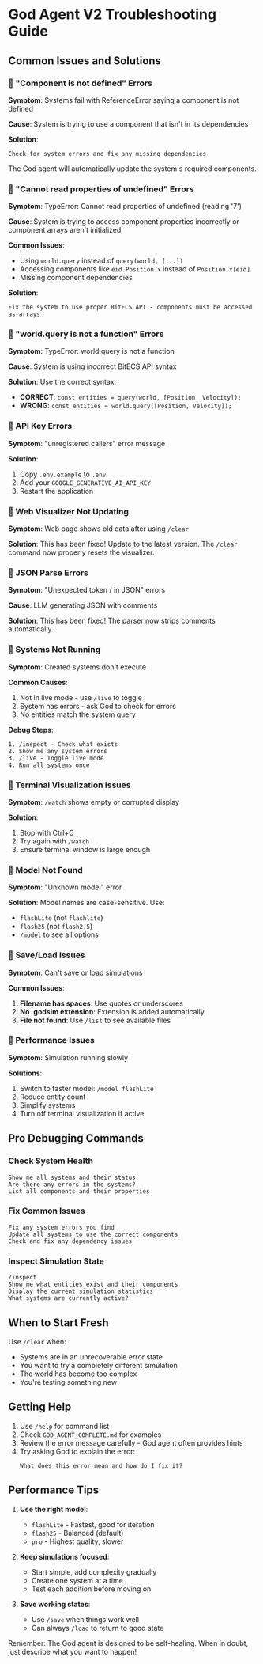 # God Agent V2 Troubleshooting Guide

## Common Issues and Solutions

### 🔴 "Component is not defined" Errors

**Symptom**: Systems fail with ReferenceError saying a component is not defined

**Cause**: System is trying to use a component that isn't in its dependencies

**Solution**: 
```
Check for system errors and fix any missing dependencies
```

The God agent will automatically update the system's required components.

### 🔴 "Cannot read properties of undefined" Errors

**Symptom**: TypeError: Cannot read properties of undefined (reading '7')

**Cause**: System is trying to access component properties incorrectly or component arrays aren't initialized

**Common Issues**:
- Using `world.query` instead of `query(world, [...])`
- Accessing components like `eid.Position.x` instead of `Position.x[eid]`
- Missing component dependencies

**Solution**:
```
Fix the system to use proper BitECS API - components must be accessed as arrays
```

### 🔴 "world.query is not a function" Errors

**Symptom**: TypeError: world.query is not a function

**Cause**: System is using incorrect BitECS API syntax

**Solution**: Use the correct syntax:
- **CORRECT**: `const entities = query(world, [Position, Velocity]);`
- **WRONG**: `const entities = world.query([Position, Velocity]);`

### 🔴 API Key Errors

**Symptom**: "unregistered callers" error message

**Solution**:
1. Copy `.env.example` to `.env`
2. Add your `GOOGLE_GENERATIVE_AI_API_KEY`
3. Restart the application

### 🔴 Web Visualizer Not Updating

**Symptom**: Web page shows old data after using `/clear`

**Solution**: This has been fixed! Update to the latest version. The `/clear` command now properly resets the visualizer.

### 🔴 JSON Parse Errors

**Symptom**: "Unexpected token / in JSON" errors

**Cause**: LLM generating JSON with comments

**Solution**: This has been fixed! The parser now strips comments automatically.

### 🔴 Systems Not Running

**Symptom**: Created systems don't execute

**Common Causes**:
1. Not in live mode - use `/live` to toggle
2. System has errors - ask God to check for errors
3. No entities match the system query

**Debug Steps**:
```
1. /inspect - Check what exists
2. Show me any system errors
3. /live - Toggle live mode
4. Run all systems once
```

### 🔴 Terminal Visualization Issues

**Symptom**: `/watch` shows empty or corrupted display

**Solution**:
1. Stop with Ctrl+C
2. Try again with `/watch`
3. Ensure terminal window is large enough

### 🔴 Model Not Found

**Symptom**: "Unknown model" error

**Solution**: Model names are case-sensitive. Use:
- `flashLite` (not `flashlite`)
- `flash25` (not `flash2.5`)
- `/model` to see all options

### 🔴 Save/Load Issues

**Symptom**: Can't save or load simulations

**Common Issues**:
1. **Filename has spaces**: Use quotes or underscores
2. **No .godsim extension**: Extension is added automatically
3. **File not found**: Use `/list` to see available files

### 🔴 Performance Issues

**Symptom**: Simulation running slowly

**Solutions**:
1. Switch to faster model: `/model flashLite`
2. Reduce entity count
3. Simplify systems
4. Turn off terminal visualization if active

## Pro Debugging Commands

### Check System Health
```
Show me all systems and their status
Are there any errors in the systems?
List all components and their properties
```

### Fix Common Issues
```
Fix any system errors you find
Update all systems to use the correct components
Check and fix any dependency issues
```

### Inspect Simulation State
```
/inspect
Show me what entities exist and their components
Display the current simulation statistics
What systems are currently active?
```

## When to Start Fresh

Use `/clear` when:
- Systems are in an unrecoverable error state
- You want to try a completely different simulation
- The world has become too complex
- You're testing something new

## Getting Help

1. Use `/help` for command list
2. Check `GOD_AGENT_COMPLETE.md` for examples
3. Review the error message carefully - God agent often provides hints
4. Try asking God to explain the error:
   ```
   What does this error mean and how do I fix it?
   ```

## Performance Tips

1. **Use the right model**:
   - `flashLite` - Fastest, good for iteration
   - `flash25` - Balanced (default)
   - `pro` - Highest quality, slower

2. **Keep simulations focused**:
   - Start simple, add complexity gradually
   - Create one system at a time
   - Test each addition before moving on

3. **Save working states**:
   - Use `/save` when things work well
   - Can always `/load` to return to good state

Remember: The God agent is designed to be self-healing. When in doubt, just describe what you want to happen!